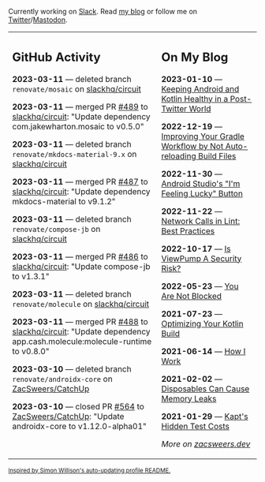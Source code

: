 Currently working on [Slack](https://slack.com/). Read [my blog](https://zacsweers.dev/) or follow me on [Twitter](https://twitter.com/ZacSweers)/[Mastodon](https://hachyderm.io/@ZacSweers).

<table><tr><td valign="top" width="60%">

## GitHub Activity
<!-- githubActivity starts -->
**2023-03-11** — deleted branch `renovate/mosaic` on [slackhq/circuit](https://github.com/slackhq/circuit)

**2023-03-11** — merged PR [#489](https://github.com/slackhq/circuit/pull/489) to [slackhq/circuit](https://github.com/slackhq/circuit): "Update dependency com.jakewharton.mosaic to v0.5.0"

**2023-03-11** — deleted branch `renovate/mkdocs-material-9.x` on [slackhq/circuit](https://github.com/slackhq/circuit)

**2023-03-11** — merged PR [#487](https://github.com/slackhq/circuit/pull/487) to [slackhq/circuit](https://github.com/slackhq/circuit): "Update dependency mkdocs-material to v9.1.2"

**2023-03-11** — deleted branch `renovate/compose-jb` on [slackhq/circuit](https://github.com/slackhq/circuit)

**2023-03-11** — merged PR [#486](https://github.com/slackhq/circuit/pull/486) to [slackhq/circuit](https://github.com/slackhq/circuit): "Update compose-jb to v1.3.1"

**2023-03-11** — deleted branch `renovate/molecule` on [slackhq/circuit](https://github.com/slackhq/circuit)

**2023-03-11** — merged PR [#488](https://github.com/slackhq/circuit/pull/488) to [slackhq/circuit](https://github.com/slackhq/circuit): "Update dependency app.cash.molecule:molecule-runtime to v0.8.0"

**2023-03-10** — deleted branch `renovate/androidx-core` on [ZacSweers/CatchUp](https://github.com/ZacSweers/CatchUp)

**2023-03-10** — closed PR [#564](https://github.com/ZacSweers/CatchUp/pull/564) to [ZacSweers/CatchUp](https://github.com/ZacSweers/CatchUp): "Update androidx-core to v1.12.0-alpha01"
<!-- githubActivity ends -->
</td><td valign="top" width="40%">

## On My Blog
<!-- blog starts -->
**2023-01-10** — [Keeping Android and Kotlin Healthy in a Post-Twitter World](https://www.zacsweers.dev/keeping-android-healthy/)

**2022-12-19** — [Improving Your Gradle Workflow by Not Auto-reloading Build Files](https://www.zacsweers.dev/improving-your-workflow-by-not-auto-reloading-build-files/)

**2022-11-30** — [Android Studio's "I'm Feeling Lucky" Button](https://www.zacsweers.dev/android-studios-im-feeling-lucky-button/)

**2022-11-22** — [Network Calls in Lint: Best Practices](https://www.zacsweers.dev/network-calls-in-lint-best-practices/)

**2022-10-17** — [Is ViewPump A Security Risk?](https://www.zacsweers.dev/is-viewpump-a-security-risk/)

**2022-05-23** — [You Are Not Blocked](https://www.zacsweers.dev/you-are-not-blocked/)

**2021-07-23** — [Optimizing Your Kotlin Build](https://www.zacsweers.dev/optimizing-your-kotlin-build/)

**2021-06-14** — [How I Work](https://www.zacsweers.dev/how-i-work/)

**2021-02-02** — [Disposables Can Cause Memory Leaks](https://www.zacsweers.dev/disposables-can-cause-memory-leaks/)

**2021-01-29** — [Kapt's Hidden Test Costs](https://www.zacsweers.dev/kapts-hidden-test-costs/)
<!-- blog ends -->
_More on [zacsweers.dev](https://zacsweers.dev/)_
</td></tr></table>

<sub><a href="https://simonwillison.net/2020/Jul/10/self-updating-profile-readme/">Inspired by Simon Willison's auto-updating profile README.</a></sub>